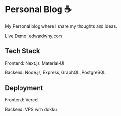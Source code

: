 # Personal Blog ☕

My Personal blog where I share my thoughts and ideas.

Live Demo: [edwardwhy.com](https://edwardwhy.com)

## Tech Stack

Frontend: Next.js, Material-UI

Backend: Node.js, Express, GraphQL, PostgreSQL

## Deployment

Frontend: Vercel

Backend: VPS with dokku